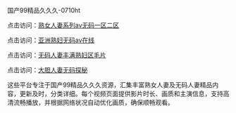 国产99精品久久久-0710ht

点击访问：<a href="https://heiliaoe8ajia.pages.dev">熟女人妻系列av无码一区二区</a>

点击访问：<a href="https://heiliaoxqkkct.pages.dev">亚洲熟妇无码av在线</a>

点击访问：<a href="https://heiliaozj3tjd.pages.dev">无码人妻丰满熟妇区毛片</a>

点击访问：<a href="https://heiliaoga6s9v.pages.dev">大胆人妻无码探秘</a>

这些平台专注于国产99精品久久久资源，汇集丰富熟女人妻及无码人妻精品内容，更新及时，分类详细。每个视频页面提供影片时长、画质和主演信息，支持高清流畅播放，并根据网络状况自动优化画质，确保顺畅观看。

<span style="display:none;">[Canonical link](https://github.com/chieu20250710/chieu16 ）</span>
